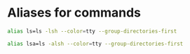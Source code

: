 # Aliases for commands
```bash
alias ls=ls -lsh --color=tty --group-directories-first
```
```bash
alias lsa=ls -alsh --color=tty --group-directories-first
```